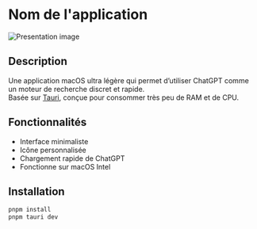 # Nom de l'application

<!-- Image de l'app -->
![Presentation image](/assets/screenshot.png)
## Description

Une application macOS ultra légère qui permet d’utiliser ChatGPT comme un moteur de recherche discret et rapide.  
Basée sur [Tauri](https://tauri.app), conçue pour consommer très peu de RAM et de CPU.

## Fonctionnalités

- Interface minimaliste
- Icône personnalisée
- Chargement rapide de ChatGPT
- Fonctionne sur macOS Intel

## Installation

```bash
pnpm install
pnpm tauri dev
